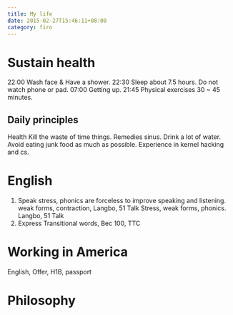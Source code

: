 ```yaml
---
title: My life
date: 2015-02-27T15:46:11+08:00 
category: firo
---
```


# Sustain health
22:00 Wash face & Have a shower.
22:30 Sleep about 7.5 hours. Do not watch phone or pad.
07:00 Getting up.
21:45 Physical exercises 30 ~ 45 minutes.
## Daily principles
Health
Kill the waste of time things.
Remedies sinus.
Drink a lot of water.
Avoid eating junk food as much as possible.
Experience in kernel hacking and cs.
# English
1. Speak
stress, phonics are forceless to improve speaking and listening.
weak forms, contraction, Langbo, 51 Talk
Stress, weak forms, phonics.
Langbo, 51 Talk
2. Express
Transitional words, Bec 100, TTC
# Working in America
English, Offer, H1B, passport
# Philosophy

